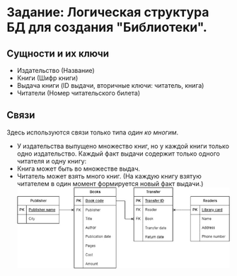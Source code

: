 # Задание: Логическая структура БД для создания "Библиотеки".
## Сущности и их ключи
- Издательство (Название)
- Книги (Шифр книги)
- Выдача книги (ID выдачи, вторичные ключи: читатель, книга)
- Читатели (Номер читательского билета)
## Связи
Здесь используются связи только типа *один ко многим*.
- У издательства выпущено множество книг, но у каждой книги только одно издательство.
Каждый факт выдачи содержит только одного читателя и одну книгу:
- Книга может быть во множестве выдач.
- Читатель может взять много книг. (На каждую книгу взятую читателем в один момент формируется новый факт выдачи.)
![alt text](https://github.com/Houbler/data1t/blob/main/Logic%20DB/Logic%20diagram.jpg?raw=true)